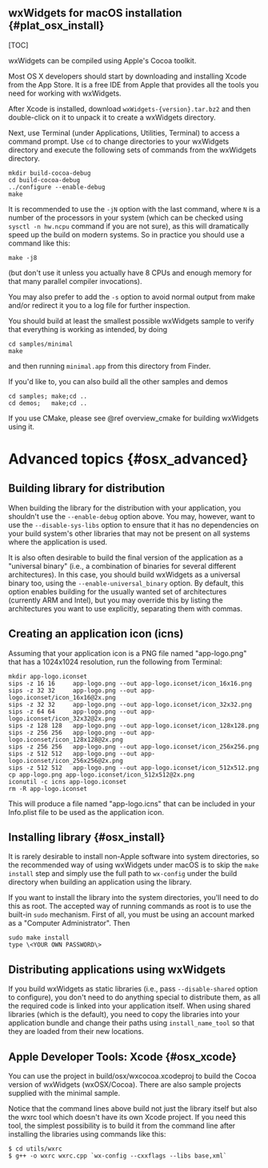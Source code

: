 wxWidgets for macOS installation        {#plat_osx_install}
-----------------------------------

[TOC]

wxWidgets can be compiled using Apple's Cocoa toolkit.

Most OS X developers should start by downloading and installing Xcode
from the App Store.  It is a free IDE from Apple that provides
all the tools you need for working with wxWidgets.

After Xcode is installed, download `wxWidgets-{version}.tar.bz2` and then
double-click on it to unpack it to create a wxWidgets directory.

Next, use Terminal (under Applications, Utilities, Terminal) to access a command
prompt.  Use `cd` to change directories to your wxWidgets directory and execute
the following sets of commands from the wxWidgets directory.

    mkdir build-cocoa-debug
    cd build-cocoa-debug
    ../configure --enable-debug
    make

It is recommended to use the `-jN` option with the last command, where `N` is a
number of the processors in your system (which can be checked using `sysctl -n
hw.ncpu` command if you are not sure), as this will dramatically speed up the
build on modern systems. So in practice you should use a command like this:

    make -j8

(but don't use it unless you actually have 8 CPUs and enough memory for that
many parallel compiler invocations).

You may also prefer to add the `-s` option to avoid normal output from make and/or
redirect it you to a log file for further inspection.

You should build at least the smallest possible wxWidgets sample to verify that
everything is working as intended, by doing

    cd samples/minimal
    make

and then running `minimal.app` from this directory from Finder.

If you'd like to, you can also build all the other samples and demos

    cd samples; make;cd ..
    cd demos;   make;cd ..

If you use CMake, please see @ref overview_cmake for
building wxWidgets using it.

Advanced topics                        {#osx_advanced}
===============

Building library for distribution
---------------------------------

When building the library for the distribution with your application, you shouldn't
use the `--enable-debug` option above. You may, however, want to use the `--disable-sys-libs`
option to ensure that it has no dependencies on your build system's other libraries
that may not be present on all systems where the application is used.

It is also often desirable to build the final version of the application as a
"universal binary" (i.e., a combination of binaries for several different
architectures). In this case, you should build wxWidgets as a universal binary
too, using the `--enable-universal_binary` option. By default, this option enables
building for the usually wanted set of architectures (currently ARM and Intel),
but you may override this by listing the architectures you want to use
explicitly, separating them with commas.

Creating an application icon (icns)
-----------------------------------

Assuming that your application icon is a PNG file named "app-logo.png" that
has a 1024x1024 resolution, run the following from Terminal:

    mkdir app-logo.iconset
    sips -z 16 16     app-logo.png --out app-logo.iconset/icon_16x16.png
    sips -z 32 32     app-logo.png --out app-logo.iconset/icon_16x16@2x.png
    sips -z 32 32     app-logo.png --out app-logo.iconset/icon_32x32.png
    sips -z 64 64     app-logo.png --out app-logo.iconset/icon_32x32@2x.png
    sips -z 128 128   app-logo.png --out app-logo.iconset/icon_128x128.png
    sips -z 256 256   app-logo.png --out app-logo.iconset/icon_128x128@2x.png
    sips -z 256 256   app-logo.png --out app-logo.iconset/icon_256x256.png
    sips -z 512 512   app-logo.png --out app-logo.iconset/icon_256x256@2x.png
    sips -z 512 512   app-logo.png --out app-logo.iconset/icon_512x512.png
    cp app-logo.png app-logo.iconset/icon_512x512@2x.png
    iconutil -c icns app-logo.iconset
    rm -R app-logo.iconset

This will produce a file named "app-logo.icns" that can be included in your
Info.plist file to be used as the application icon.

Installing library                     {#osx_install}
------------------

It is rarely desirable to install non-Apple software into system directories,
so the recommended way of using wxWidgets under macOS is to skip the `make
install` step and simply use the full path to `wx-config` under the build
directory when building an application using the library.

If you want to install the library into the system directories, you'll need
to do this as root. The accepted way of running commands as root is to
use the built-in `sudo` mechanism.  First of all, you must be using an
account marked as a "Computer Administrator". Then

    sudo make install
    type \<YOUR OWN PASSWORD\>

Distributing applications using wxWidgets
-----------------------------------------

If you build wxWidgets as static libraries (i.e., pass `--disable-shared` option
to configure), you don't need to do anything special to distribute them, as all
the required code is linked into your application itself. When using shared
libraries (which is the default), you need to copy the libraries into your
application bundle and change their paths using `install_name_tool` so that
they are loaded from their new locations.

Apple Developer Tools: Xcode           {#osx_xcode}
----------------------------

You can use the project in build/osx/wxcocoa.xcodeproj to build the Cocoa
version of wxWidgets (wxOSX/Cocoa). There are also sample
projects supplied with the minimal sample.

Notice that the command lines above build not just the library itself but
also the wxrc tool which doesn't have its own Xcode project. If you need this tool,
the simplest possibility is to build it from the command line after installing
the libraries using commands like this:

    $ cd utils/wxrc
    $ g++ -o wxrc wxrc.cpp `wx-config --cxxflags --libs base,xml`
